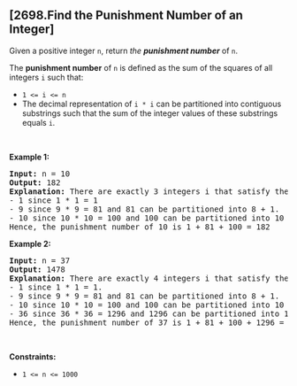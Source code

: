 ## [2698.Find the Punishment Number of an Integer]
<p>Given a positive integer <code>n</code>, return <em>the <strong>punishment number</strong></em> of <code>n</code>.</p>

<p>The <strong>punishment number</strong> of <code>n</code> is defined as the sum of the squares of all integers <code>i</code> such that:</p>

<ul>
	<li><code>1 &lt;= i &lt;= n</code></li>
	<li>The decimal representation of <code>i * i</code> can be partitioned into contiguous substrings such that the sum of the integer values of these substrings equals <code>i</code>.</li>
</ul>

<p>&nbsp;</p>
<p><strong class="example">Example 1:</strong></p>

<pre>
<strong>Input:</strong> n = 10
<strong>Output:</strong> 182
<strong>Explanation:</strong> There are exactly 3 integers i that satisfy the conditions in the statement:
- 1 since 1 * 1 = 1
- 9 since 9 * 9 = 81 and 81 can be partitioned into 8 + 1.
- 10 since 10 * 10 = 100 and 100 can be partitioned into 10 + 0.
Hence, the punishment number of 10 is 1 + 81 + 100 = 182
</pre>

<p><strong class="example">Example 2:</strong></p>

<pre>
<strong>Input:</strong> n = 37
<strong>Output:</strong> 1478
<strong>Explanation:</strong> There are exactly 4 integers i that satisfy the conditions in the statement:
- 1 since 1 * 1 = 1. 
- 9 since 9 * 9 = 81 and 81 can be partitioned into 8 + 1. 
- 10 since 10 * 10 = 100 and 100 can be partitioned into 10 + 0. 
- 36 since 36 * 36 = 1296 and 1296 can be partitioned into 1 + 29 + 6.
Hence, the punishment number of 37 is 1 + 81 + 100 + 1296 = 1478
</pre>

<p>&nbsp;</p>
<p><strong>Constraints:</strong></p>

<ul>
	<li><code>1 &lt;= n &lt;= 1000</code></li>
</ul>
